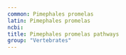 ```yaml
---
common: Pimephales promelas
latin: Pimephales promelas
ncbi: 
title: Pimephales promelas pathways
group: "Vertebrates"
---
```

